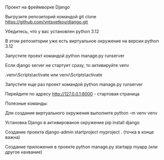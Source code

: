 Проект на фреймворке Django

Выгрузите репозиторий командой git clone https://github.com/vntsvetkov/django.git

Убедитесь, что у вас установлен python 3.12

В этом репозитории уже есть виртуальное окружение на версии python 3.12

Запустите проект командой python manage.py runserver

Если django server не стартует сразу, то активируйте venv

.venv\Scripts\activate или venv\Scripts\activate

Запустите еще раз проект командой python manage.py runserver

Перейдите по адресу http://127.0.0.1:8000 - стартовая страница


Полезные команды:

Для создания виртуального окружения выполните python -m venv venv

Установка Django в активированое окружение pip install django

Создание проекта django-admin startproject myproject . (точка в конце важна)

Создание приложения в проекте python manage.py startapp myapp (или другое нахвание)
